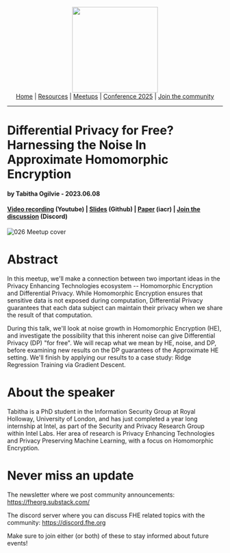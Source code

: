 <!-- Main header navigation -->
<p align="center">
  <img width="200" src="https://user-images.githubusercontent.com/5758427/180978488-db825482-5a58-4c7c-9589-c494a6f0be04.png"><br/>
  <a href="https://fhe-org.github.io">Home</a> | <a href="https://fhe-org.github.io/resources">Resources</a> | <a href="https://fhe-org.github.io/meetups/">Meetups</a> | <a href="https://fhe-org.github.io/conferences/conference-2025/">Conference 2025</a> | <a href="https://fhe-org.github.io/community">Join the community</a>
</p>
<hr/>
<!-- /Main header navigation -->

# Differential Privacy for Free? Harnessing the Noise In Approximate Homomorphic Encryption
#### by Tabitha Ogilvie - 2023.06.08
#### <a href="https://www.youtube.com/watch?v=J_abn1z9aN8&list=PLnbmMskCVh1chnSM8Jjy6Nk3IH6fpn7MM&index=1">Video recording</a> (Youtube) | <a href="https://github.com/FHE-org/fhe-org.github.io/files/11818765/026.Differential.Privacy.for.Free.pdf">Slides</a> (Github) | <a href="https://eprint.iacr.org/2023/701">Paper</a> (iacr) | <a href="https://discord.fhe.org">Join the discussion</a> (Discord)

![026 Meetup cover](https://github.com/FHE-org/fhe-org.github.io/assets/37557436/0270aaef-c4a1-446c-94fd-3f984a9f84cc)

# Abstract

In this meetup, we'll make a connection between two important ideas in the Privacy Enhancing Technologies ecosystem -- Homomorphic Encryption and Differential Privacy. While Homomorphic Encryption ensures that sensitive data is not exposed during computation, Differential Privacy guarantees that each data subject can maintain their privacy when we share the result of that computation.

During this talk, we'll look at noise growth in Homomorphic Encryption (HE), and investigate the possibility that this inherent noise can give Differential Privacy (DP) "for free". We will recap what we mean by HE, noise, and DP, before examining new results on the DP guarantees of the Approximate HE setting. We'll finish by applying our results to a case study: Ridge Regression Training via Gradient Descent.

# About the speaker

Tabitha is a PhD student in the Information Security Group at Royal Holloway, University of London, and has just completed a year long internship at Intel, as part of the Security and Privacy Research Group within Intel Labs. Her area of research is Privacy Enhancing Technologies and Privacy Preserving Machine Learning, with a focus on Homomorphic Encryption.

# Never miss an update

The newsletter where we post community announcements: https://fheorg.substack.com/

The discord server where you can discuss FHE related topics with the community: https://discord.fhe.org

Make sure to join either (or both) of these to stay informed about future events!
